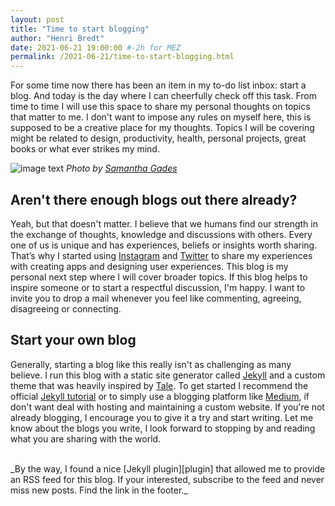 ```yaml
---
layout: post
title: "Time to start blogging"
author: "Henri Bredt"
date: 2021-06-21 19:00:00 #-2h for MEZ
permalink: /2021-06-21/time-to-start-blogging.html 
---
```


For some time now there has been an item in my to-do list inbox: start a blog. And today is the day where I can cheerfully check off this task. From time to time I will use this space to share my personal thoughts on topics that matter to me. I don't want to impose any rules on myself here, this is supposed to be a creative place for my thoughts. Topics I will be covering might be related to design, productivity, health, personal projects, great books or what ever strikes my mind.

![image text](/blog/assets/images/2021-06-19-header.jpg)
*Photo by [Samantha Gades][image_source]*

## Aren't there enough blogs out there already?
Yeah, but that doesn't matter. I believe that we humans find our strength in the exchange of thoughts, knowledge and discussions with others. Every one of us is unique and has experiences, beliefs or insights worth sharing. That’s why I started using [Instagram][insta] and [Twitter][twitter] to share my experiences with creating apps and designing user experiences. This blog is my personal next step where I will cover broader topics. If this blog helps to inspire someone or to start a respectful discussion, I'm happy. I want to invite you to drop a mail whenever you feel like commenting, agreeing, disagreeing or connecting.

## Start your own blog
 Generally, starting a blog like this really isn't as challenging as many believe. I run this blog with a static site generator called [Jekyll][jekyll] and a custom theme that was heavily inspired by [Tale][tale]. To get started I recommend the official [Jekyll tutorial][tutorial] or to simply use a blogging platform like [Medium][medium], if don't want deal with hosting and maintaining a custom website. If you're not already blogging, I encourage you to give it a try and start writing. Let me know about the blogs you write, I look forward to stopping by and reading what you are sharing with the world.


<br>
_By the way, I found a nice [Jekyll plugin][plugin] that allowed me to provide an RSS feed for this blog. If your interested, subscribe to the feed and never miss new posts. Find the link in the footer._

[insta]: https://www.instagram.com/henricreates/
[twitter]: https://twitter.com/henricreates
[image_source]: https://unsplash.com/photos/BlIhVfXbi9s
[jekyll]: https://jekyllrb.com
[tale]: https://github.com/chesterhow/tale
[github]: https://github.com/henribredt/blog
[plugin]: https://github.com/jekyll/jekyll-feed
[tutorial]: https://jekyllrb.com/docs/step-by-step/01-setup/
[medium]: https://medium.com/
